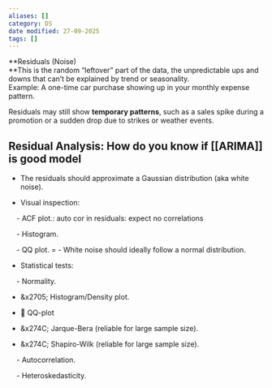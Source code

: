 ```yaml
---
aliases: []
category: DS
date modified: 27-09-2025
tags: []
---
```

**Residuals (Noise)  
**This is the random “leftover” part of the data, the unpredictable ups and downs that can’t be explained by trend or seasonality.  
Example: A one-time car purchase showing up in your monthly expense pattern.

Residuals may still show **temporary patterns**, such as a sales spike during a promotion or a sudden drop due to strikes or weather events.

 ## Residual Analysis: How do you know if [[ARIMA]] is good model

 - The residuals should approximate a Gaussian distribution (aka white noise).

 - Visual inspection:

     - ACF plot.: auto cor in residuals: expect no correlations

     - Histogram.

     - QQ plot. =  - White noise should ideally follow a normal distribution.

 - Statistical tests:

     - Normality.

 - &x2705; Histogram/Density plot.

 - 🤔 QQ-plot

 - &x274C; Jarque-Bera (reliable for large sample size).

 - &x274C; Shapiro-Wilk (reliable for large sample size).

     - Autocorrelation.

     - Heteroskedasticity.